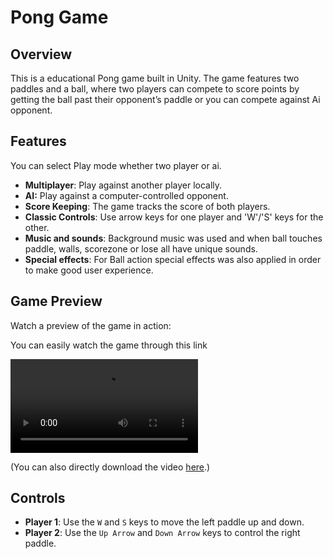 # Pong Game

## Overview
This is a educational Pong game built in Unity. The game features two paddles and a ball, where two players can compete to score points by getting the ball past their opponent’s paddle or you can compete against Ai opponent.

## Features
You can select Play mode whether two player or ai.
- **Multiplayer**: Play against another player locally.
- **AI:** Play against a computer-controlled opponent.
- **Score Keeping**: The game tracks the score of both players.
- **Classic Controls**: Use arrow keys for one player and 'W'/'S' keys for the other.
- **Music and sounds**: Background music was used and when ball touches paddle, walls, scorezone or lose all have unique sounds.
- **Special effects**: For Ball action special effects was also applied in order to make good user experience.

## Game Preview
Watch a preview of the game in action:

You can easily watch the game through this link 

![Watch the video](PongGame.mp4)

(You can also directly download the video [here](PongGame.mp4).)

## Controls
- **Player 1**: Use the `W` and `S` keys to move the left paddle up and down.
- **Player 2**: Use the `Up Arrow` and `Down Arrow` keys to control the right paddle.

